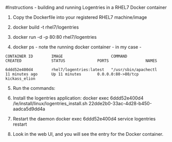 #Instructions - building and running Logentries in a RHEL7 Docker container
1. Copy the Dockerfile into your registered RHEL7 machine/image

2. docker build -t rhel7/logentries
3. docker run -d -p 80:80 rhel7/logentries
4. docker ps - note the running docker container - in my case - 

```CONTAINER ID        IMAGE                     COMMAND                CREATED             STATUS              PORTS                NAMES```

```6ddd52e400d4        rhel7/logentries:latest   "/usr/sbin/apachectl   11 minutes ago      Up 11 minutes       0.0.0.0:80->80/tcp   kickass_elion```

5. Run the commands:
6. Install the logentries application:
docker exec 6ddd52e400d4 /le/install/linux/logentries_install.sh 22dde2b0-33ac-4d28-b450-aadca5d9dd4a
7. Restart the daemon
docker exec 6ddd52e400d4 service logentries restart

8. Look in the web UI, and you will see the entry for the Docker container.
